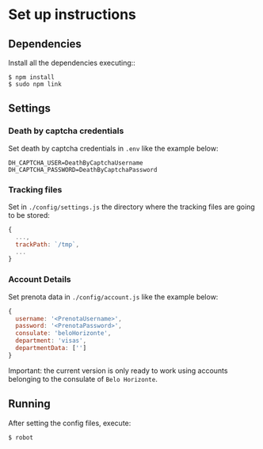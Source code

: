 # Set up instructions

## Dependencies

Install all the dependencies executing::

```console
$ npm install
$ sudo npm link
```

## Settings

### Death by captcha credentials

Set death by captcha credentials in `.env` like the example below:

```console
DH_CAPTCHA_USER=DeathByCaptchaUsername
DH_CAPTCHA_PASSWORD=DeathByCaptchaPassword
```

### Tracking files

Set in `./config/settings.js` the directory where the tracking files are going to be stored:

```javascript
{
  ...,
  trackPath: `/tmp`,
  ...
}
```

### Account Details

Set prenota data in `./config/account.js` like the example below:

```javascript
{
  username: '<PrenotaUsername>',
  password: '<PrenotaPassword>',
  consulate: 'beloHorizonte',
  department: 'visas',
  departmentData: ['']
}
```

Important: the current version is only ready to work using accounts belonging to the consulate of `Belo Horizonte`.

## Running

After setting the config files, execute:

```console
$ robot
```
